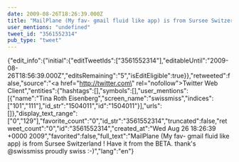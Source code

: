 ```yaml
---
date: 2009-08-26T18:26:39.000Z
title: "MailPlane (My fav- gmail fluid like app) is from Sursee Switzerland ! Have it from the BETA. thank's <a href='http://twitter.com/swissmiss'>@swissmiss</a> proudly swiss :-)″"
user_mentions: "undefined"
tweet_id: "3561552314"
pub_type: "tweet"
---
```

{"edit_info":{"initial":{"editTweetIds":["3561552314"],"editableUntil":"2009-08-26T18:56:39.000Z","editsRemaining":"5","isEditEligible":true}},"retweeted":false,"source":"<a href=\"http://twitter.com\" rel=\"nofollow\">Twitter Web Client</a>","entities":{"hashtags":[],"symbols":[],"user_mentions":[{"name":"Tina Roth Eisenberg","screen_name":"swissmiss","indices":["101","111"],"id_str":"1504011","id":"1504011"}],"urls":[]},"display_text_range":["0","129"],"favorite_count":"0","id_str":"3561552314","truncated":false,"retweet_count":"0","id":"3561552314","created_at":"Wed Aug 26 18:26:39 +0000 2009","favorited":false,"full_text":"MailPlane (My fav- gmail fluid like app) is from Sursee Switzerland ! Have it from the BETA. thank's @swissmiss proudly swiss :-)","lang":"en"}
